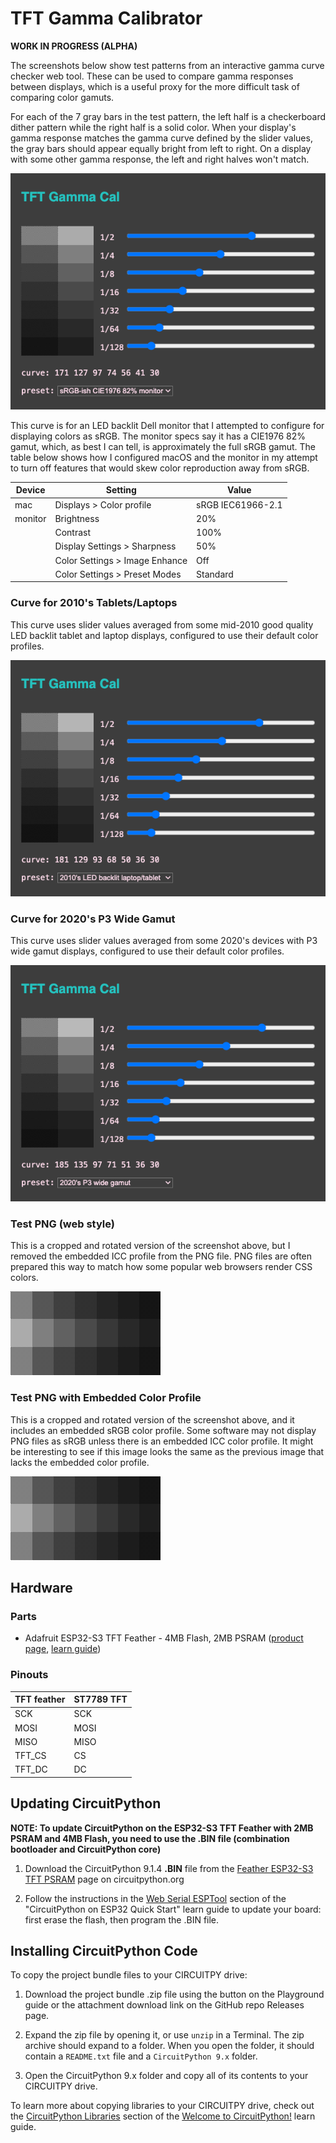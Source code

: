 <!-- SPDX-License-Identifier: MIT -->
<!-- SPDX-FileCopyrightText: Copyright 2024 Sam Blenny -->
# TFT Gamma Calibrator

**WORK IN PROGRESS (ALPHA)**

The screenshots below show test patterns from an interactive gamma curve
checker web tool. These can be used to compare gamma responses between
displays, which is a useful proxy for the more difficult task of comparing
color gamuts.

For each of the 7 gray bars in the test pattern, the left half is a
checkerboard dither pattern while the right half is a solid color. When your
display's gamma response matches the gamma curve defined by the slider values,
the gray bars should appear equally bright from left to right. On a display
with some other gamma response, the left and right halves won't match.

![screenshot of gamma curve checker tool with sRGB preset](curve-sRGBish-584x438.png)

This curve is for an LED backlit Dell monitor that I attempted to configure for
displaying colors as sRGB. The monitor specs say it has a CIE1976 82% gamut,
which, as best I can tell, is approximately the full sRGB gamut. The table
below shows how I configured macOS and the monitor in my attempt to turn off
features that would skew color reproduction away from sRGB.

| Device  | Setting                           | Value             |
| ------- | --------------------------------- | ----------------- |
| mac     | Displays &gt; Color profile       | sRGB IEC61966-2.1 |
| monitor | Brightness                        | 20%               |
|         | Contrast                          | 100%              |
|         | Display Settings &gt; Sharpness   | 50%               |
|         | Color Settings &gt; Image Enhance | Off               |
|         | Color Settings &gt; Preset Modes  | Standard          |


### Curve for 2010's Tablets/Laptops

This curve uses slider values averaged from some mid-2010 good quality LED
backlit tablet and laptop displays, configured to use their default color
profiles.

![screenshot of gamma curve checker tool with 2010's preset](curve-2010s-584x438.png)


### Curve for 2020's P3 Wide Gamut

This curve uses slider values averaged from some 2020's devices with P3 wide
gamut displays, configured to use their default color profiles.

![screenshot of gamma curve checker tool with P3 preset](curve-P3-584x438.png)





### Test PNG (web style)

This is a cropped and rotated version of the screenshot above, but I removed
the embedded ICC profile from the PNG file. PNG files are often prepared this
way to match how some popular web browsers render CSS colors.

![test pattern PNG without color profile](gamma-cal-240x134.png)


### Test PNG with Embedded Color Profile

This is a cropped and rotated version of the screenshot above, and it includes
an embedded sRGB color profile. Some software may not display PNG files as sRGB
unless there is an embedded ICC color profile. It might be interesting to see
if this image looks the same as the previous image that lacks the embedded
color profile.

![test pattern PNG including embedded color profile](gamma-cal-240x134_icc.png)


## Hardware


### Parts

- Adafruit ESP32-S3 TFT Feather - 4MB Flash, 2MB PSRAM
  ([product page](https://www.adafruit.com/product/5483),
  [learn guide](https://learn.adafruit.com/adafruit-esp32-s3-tft-feather))


### Pinouts

| TFT feather | ST7789 TFT |
| ----------- | ---------- |
|  SCK        |  SCK       |
|  MOSI       |  MOSI      |
|  MISO       |  MISO      |
|  TFT_CS     |  CS        |
|  TFT_DC     |  DC        |


## Updating CircuitPython

**NOTE: To update CircuitPython on the ESP32-S3 TFT Feather with 2MB PSRAM and
4MB Flash, you need to use the .BIN file (combination bootloader and
CircuitPython core)**

1. Download the CircuitPython 9.1.4 **.BIN** file from the
   [Feather ESP32-S3 TFT PSRAM](https://circuitpython.org/board/adafruit_feather_esp32s3_tft/)
   page on circuitpython.org

2. Follow the instructions in the
   [Web Serial ESPTool](https://learn.adafruit.com/circuitpython-with-esp32-quick-start/web-serial-esptool)
   section of the "CircuitPython on ESP32 Quick Start" learn guide to update
   your board: first erase the flash, then program the .BIN file.


## Installing CircuitPython Code

To copy the project bundle files to your CIRCUITPY drive:

1. Download the project bundle .zip file using the button on the Playground
   guide or the attachment download link on the GitHub repo Releases page.

2. Expand the zip file by opening it, or use `unzip` in a Terminal. The zip
   archive should expand to a folder. When you open the folder, it should
   contain a `README.txt` file and a `CircuitPython 9.x` folder.

3. Open the CircuitPython 9.x folder and copy all of its contents to your
   CIRCUITPY drive.

To learn more about copying libraries to your CIRCUITPY drive, check out the
[CircuitPython Libraries](https://learn.adafruit.com/welcome-to-circuitpython/circuitpython-libraries)
section of the
[Welcome to CircuitPython!](https://learn.adafruit.com/welcome-to-circuitpython)
learn guide.
